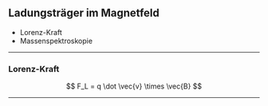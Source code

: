 ## Ladungsträger im Magnetfeld

- Lorenz-Kraft
- Massenspektroskopie

---

### Lorenz-Kraft

$$
F_L = q \dot \vec{v} \times \vec{B}
$$


---



